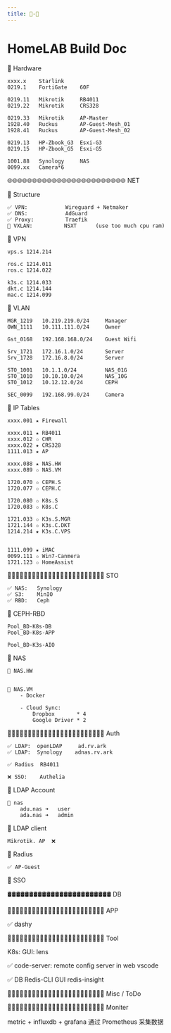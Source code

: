 ```yaml
---
title: 🎪-🦚
---
```


# HomeLAB Build Doc


🔵 Hardware 

    xxxx.x    Starlink
    0219.1    FortiGate    60F

    0219.11   Mikrotik     RB4011 
    0219.22   Mikrotik     CRS328

    0219.33   Mikrotik     AP-Master
    1928.40   Ruckus       AP-Guest-Mesh_01
    1928.41   Ruckus       AP-Guest-Mesh_02

    0219.13   HP-Zbook_G3  Esxi-G3 
    0219.15   HP-Zbook_G5  Esxi-G5

    1001.88   Synology     NAS
    0099.xx   Camera*6






🌐🌐🌐🌐🌐🌐🌐🌐🌐🌐🌐🌐🌐🌐🌐🌐🌐🌐🌐🌐🌐🌐🌐🌐 NET

🔵 Structure

    ✅ VPN:            Wireguard + Netmaker
    ✅ DNS:            AdGuard 
    ✅ Proxy:          Traefik
    🚫 VXLAN:          NSXT      (use too much cpu ram)


🔵 VPN

    vps.s 1214.214

    ros.c 1214.011
    ros.c 1214.022

    k3s.c 1214.033
    dkt.c 1214.144
    mac.c 1214.099



🔵 VLAN 

    MGR_1219   10.219.219.0/24     Manager
    OWN_1111   10.111.111.0/24     Owner

    Gst_0168   192.168.168.0/24    Guest Wifi

    Srv_1721   172.16.1.0/24       Server 
    Srv_1728   172.16.8.0/24       Server 

    STO_1001   10.1.1.0/24         NAS_01G
    STO_1010   10.10.10.0/24       NAS_10G
    STO_1012   10.12.12.0/24       CEPH

    SEC_0099   192.168.99.0/24     Camera





🔵 IP Tables

    xxxx.001 ★ Firewall  

    xxxx.011 ★ RB4011
    xxxx.012 ✩ CHR   
    xxxx.022 ★ CRS328
    1111.013 ★ AP

    xxxx.088 ★ NAS.HW
    xxxx.089 ✩ NAS.VM

    1720.070 ✩ CEPH.S
    1720.077 ✩ CEPH.C

    1720.080 ✩ K8s.S
    1720.083 ✩ K8s.C

    1721.033 ✩ K3s.S.MGR
    1721.144 ✩ K3s.C.DKT
    1214.214 ★ K3s.C.VPS


    1111.099 ★ iMAC
    0099.111 ✩ Win7-Canmera 
    1721.123 ✩ HomeAssist






📀📀📀📀📀📀📀📀📀📀📀📀📀📀📀📀📀📀📀📀📀📀📀📀 STO

    ✅ NAS:   Synology
    ✅ S3:    MinIO 
    ✅ RBD:   Ceph



🔵 CEPH-RBD 

    Pool_BD-K8s-DB
    Pool_BD-K8s-APP

    Pool_BD-K3s-AIO




🔵 NAS 

    🔶 NAS.HW 


    🔶 NAS.VM
        - Docker 

        - Cloud Sync: 
            Dropbox       * 4
            Google Driver * 2





🔐🔐🔐🔐🔐🔐🔐🔐🔐🔐🔐🔐🔐🔐🔐🔐🔐🔐🔐🔐🔐🔐🔐🔐 Auth


    ✅ LDAP:  openLDAP     ad.rv.ark
    ✅ LDAP:  Synology    adnas.rv.ark

    ✅ Radius  RB4011 

    ❌ SSO:    Authelia




🔵 LDAP Account 

    🔶 nas 
        adu.nas ➜   user 
        ada.nas ➜   admin 




🔵 LDAP client

    Mikrotik. AP  ❌ 



🔵 Radius 

    ✅ AP-Guest



🔵 SSO 





🛢🛢🛢🛢🛢🛢🛢🛢🛢🛢🛢🛢🛢🛢🛢🛢🛢🛢🛢🛢🛢🛢🛢🛢 DB 






💠💠💠💠💠💠💠💠💠💠💠💠💠💠💠💠💠💠💠💠💠💠💠💠 APP 

✅ dashy 






🧰🧰🧰🧰🧰🧰🧰🧰🧰🧰🧰🧰🧰🧰🧰🧰🧰🧰🧰🧰🧰🧰🧰🧰 Tool  

 K8s:  GUI:  lens   

✅ code-server:    remote config server in web vscode

✅ DB Redis-CLI GUI     redis-insight







🎉🎉🎉🎉🎉🎉🎉🎉🎉🎉🎉🎉🎉🎉🎉🎉🎉🎉🎉🎉🎉🎉🎉🎉 Misc / ToDo




💠💠💠💠💠💠💠💠💠💠💠💠💠💠💠💠💠💠💠💠💠💠💠💠 Moniter 

metric + influxdb + grafana
通过 Prometheus 采集数据


